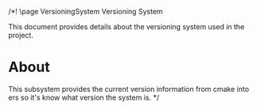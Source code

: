 /*!
\page VersioningSystem Versioning System

This document provides details about the versioning system used in the project.
# About

This subsystem provides the current version information from cmake into ers so it's know what version the system is.
*/